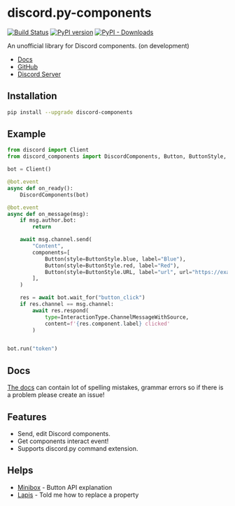 # discord.py-components
[![Build Status](https://travis-ci.com/kiki7000/discord.py-components.svg?branch=master)](https://travis-ci.com/kiki7000/discord.py-components)
[![PyPI version](https://badge.fury.io/py/discord-components.svg)](https://badge.fury.io/py/discord-components)
[![PyPI - Downloads](https://img.shields.io/pypi/dm/discord-components)](https://pypi.org/project/comcigan/)

An unofficial library for Discord components. (on development)

- [Docs](https://devkiki7000.gitbook.io/discord-components/)
- [GitHub](https://github.com/kiki7000/discord.py-components)
- [Discord Server](https://discord.gg/pKM6stqPxS)

## Installation
```sh
pip install --upgrade discord-components
```

## Example
```python
from discord import Client
from discord_components import DiscordComponents, Button, ButtonStyle, InteractionType

bot = Client()

@bot.event
async def on_ready():
    DiscordComponents(bot)

@bot.event
async def on_message(msg):
    if msg.author.bot:
        return

    await msg.channel.send(
        "Content",
        components=[
            Button(style=ButtonStyle.blue, label="Blue"),
            Button(style=ButtonStyle.red, label="Red"),
            Button(style=ButtonStyle.URL, label="url", url="https://example.org"),
        ],
    )

    res = await bot.wait_for("button_click")
    if res.channel == msg.channel:
        await res.respond(
            type=InteractionType.ChannelMessageWithSource,
            content=f'{res.component.label} clicked'
        )


bot.run("token")
```

## Docs
[The docs](https://discord-components.readthedocs.io/) can contain lot of spelling mistakes, grammar errors so if there is a problem please create an issue!

## Features
+ Send, edit Discord components.
+ Get components interact event!
+ Supports discord.py command extension.

## Helps
+ [Minibox](https://github.com/minibox24) - Button API explanation
+ [Lapis](https://github.com/Lapis0875) - Told me how to replace a property
